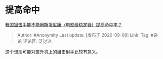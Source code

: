 # 提高命中
[我国狙击手能不能用斯坦尼康（电影级稳定器）提高命中率？](https://www.zhihu.com/question/418341311/answer/1461166290)

> Author: #Anonymity
> Last update: [发布于 2020-09-08]
> Link:
> Tag: #杂论
> 评论区:
> 泛讨论:

这个想法可能对直升机上的狙击射手比较有意义。

